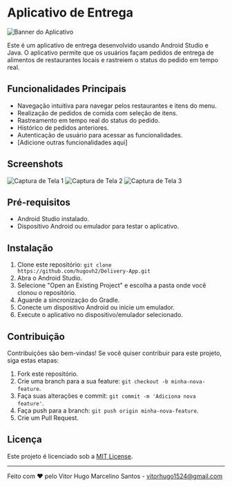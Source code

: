 # Aplicativo de Entrega

![Banner do Aplicativo](link_para_imagem_banner.png)

Este é um aplicativo de entrega desenvolvido usando Android Studio e Java. O aplicativo permite que os usuários façam pedidos de entrega de alimentos de restaurantes locais e rastreiem o status do pedido em tempo real.

## Funcionalidades Principais

- Navegação intuitiva para navegar pelos restaurantes e itens do menu.
- Realização de pedidos de comida com seleção de itens.
- Rastreamento em tempo real do status do pedido.
- Histórico de pedidos anteriores.
- Autenticação de usuário para acessar as funcionalidades.
- [Adicione outras funcionalidades aqui]

## Screenshots

![Captura de Tela 1](screenshots/screenshot1.png)
![Captura de Tela 2](screenshots/screenshot2.png)
![Captura de Tela 3](screenshots/screenshot3.png)

## Pré-requisitos

- Android Studio instalado.
- Dispositivo Android ou emulador para testar o aplicativo.

## Instalação

1. Clone este repositório: `git clone https://github.com/hugovh2/Delivery-App.git`
2. Abra o Android Studio.
3. Selecione "Open an Existing Project" e escolha a pasta onde você clonou o repositório.
4. Aguarde a sincronização do Gradle.
5. Conecte um dispositivo Android ou inicie um emulador.
6. Execute o aplicativo no dispositivo/emulador selecionado.

## Contribuição

Contribuições são bem-vindas! Se você quiser contribuir para este projeto, siga estas etapas:

1. Fork este repositório.
2. Crie uma branch para a sua feature: `git checkout -b minha-nova-feature`.
3. Faça suas alterações e commit: `git commit -m 'Adiciona nova feature'`.
4. Faça push para a branch: `git push origin minha-nova-feature`.
5. Crie um Pull Request.

## Licença

Este projeto é licenciado sob a [MIT License](LICENSE).

---

Feito com ❤️ pelo Vitor Hugo Marcelino Santos - vitorhugo1524@gmail.com

